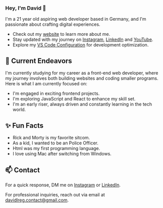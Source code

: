 ### Hey, I'm David 👋 

I'm a 21 year old aspiring web developer based in Germany, and I'm passionate about crafting digital experiences. 

- Check out my [website](https://davidlreg.com/) to learn more about me.
- Stay updated with my journey on [Instagram](https://www.instagram.com/davidlreg/), [LinkedIn](https://www.linkedin.com/in/davidgerliz/) and [YouTube](https://www.youtube.com/@davidlreg).
- Explore my [VS Code Configuration](https://github.com/davidlreg/vscode-settings) for development optimization.

## 🔭 Current Endeavors 

I'm currently studying for my career as a front-end web developer, where my journey involves both building websites and coding smaller programs. Here is what I am currently focused on:

- I'm engaged in exciting frontend projects.
- I'm exploring JavaScript and React to enhance my skill set.
- I'm an early riser, always driven and constantly learning in the tech world.

## ✨ Fun Facts 

- Rick and Morty is my favorite sitcom.
- As a kid, I wanted to be an Police Officer.
- Html was my first programming language.
- I love using Mac after switching from Windows.

## 📫 Contact

 For a quick response, DM me on [Instagram](https://www.instagram.com/davidlreg/) or [LinkedIn](https://www.linkedin.com/in/davidgerliz/).

 For professional inquiries, reach out via email at [davidlreg.contact@gmail.com](mailto:davidlreg.contact@gmail.com).
